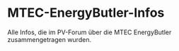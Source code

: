 # MTEC-EnergyButler-Infos
Alle Infos, die im PV-Forum über die MTEC EnergyButler zusammengetragen wurden.
